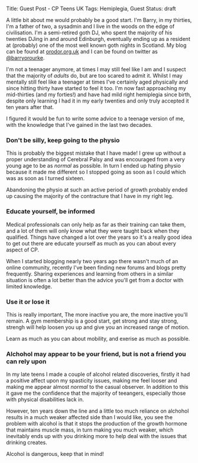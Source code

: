 Title: Guest Post - CP Teens UK
Tags: Hemiplegia, Guest
Status: draft

A little bit about me would probably be a good start. I'm Barry, in my thirties, I'm a father of two, a sysadmin and I live in the woods on the edge of civilisation. I'm a semi-retired goth DJ, who spent the majority of his twenties DJing in and around Edinburgh, eventually ending up as a resident at (probably) one of the most well known goth nights in Scotland. My blog can be found at [orodor.org.uk](http://www.orodor.org.uk) and I can be found on twitter as [@barryorourke](http://www.twitter.com/barryorourke).

I'm not a teenager anymore, at times I  may still feel like I am and I suspect that the majority of  *adults* do, but are too scared to admit it. Whilst I may mentally still feel like a teenager at times I've certainly aged physically and since hitting thirty have started to feel it too. I'm now fast approaching my mid-thirties (and my forties!) and have had mild right hemiplegia since birth, despite only learning I had it in my early twenties and only truly accepted it ten years after that.

I figured it would be fun to write some advice to a teenage version of me, with the knowledge that I've gained in the last two decades.

### Don't be silly, keep going to the physio ###

This is probably the biggest mistake that I have made! I grew up without a proper understanding of Cerebral Palsy and was encouraged from a very young age to be as *normal* as possible. In turn I ended up hating physio because it made me different so I stopped going as soon as I could which was as soon as I turned sixteen.

Abandoning the physio at such an active period of growth probably ended up causing the majority of the contracture that I have in my right leg.

### Educate yourself, be informed ###

Medical professionals can only help as far as their training can take them, and a lot of them will only know what they were taught back when they qualified. Things have changed a lot over the years so it's a really good idea to get out there are educate yourself as much as you can about every aspect of CP. 

When I started blogging nearly two years ago there wasn't much of an online community, recently I've been finding new forums and blogs pretty frequently. Sharing experiences and learning from others in a similar situation is often a lot better than the advice you'll get from a doctor with limited knowledge.


### Use it or lose it ###

This is really important, The more inactive you are, the more inactive you'll remain. A gym membership is a good start, get strong and stay strong, strengh will help loosen you up and give you an increased range of motion.

Learn as much as you can about mobility, and exerise as much as possible.

### Alchohol may appear to be your friend, but is not a friend you can rely upon ###

In my late teens I made a couple of alcohol related discoveries, firstly it had a positive affect upon my spasticity issues, making me feel looser and making me appear almost *normal* to the casual observer. In addition to this it gave me the confidence that the majority of teeangers, especially those with physical disabilities lack in.

However, ten years down the line and a little too much reliance on alchohol results in a much weaker affected side than I would like, you see the problem with alcohol is that it stops the production of the growth hormone that maintains muscle mass, in turn making you much weaker, which inevitably ends up with you drinking more to help deal with the issues that drinking creates.

Alcohol is dangerous, keep that in mind!

